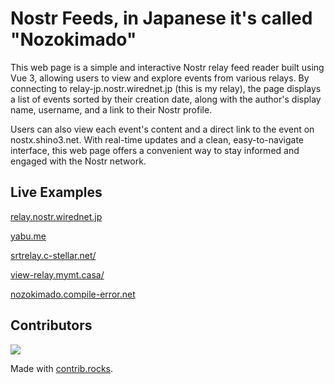 # Nostr Feeds, in Japanese it's called "Nozokimado"

This web page is a simple and interactive Nostr relay feed reader built using Vue 3, allowing users to view and explore events from various relays. By connecting to relay-jp.nostr.wirednet.jp (this is my relay), the page displays a list of events sorted by their creation date, along with the author's display name, username, and a link to their Nostr profile.

Users can also view each event's content and a direct link to the event on nostx.shino3.net. With real-time updates and a clean, easy-to-navigate interface, this web page offers a convenient way to stay informed and engaged with the Nostr network.

## Live Examples

[relay.nostr.wirednet.jp](https://relay.nostr.wirednet.jp/index.html)

[yabu.me](https://yabu.me/)

[srtrelay.c-stellar.net/](https://srtrelay.c-stellar.net/)

[view-relay.mymt.casa/](https://view-relay.mymt.casa/)

[nozokimado.compile-error.net](https://nozokimado.compile-error.net/)

## Contributors

<a href="https://github.com/imksoo/nostr-global-viewer/graphs/contributors">
  <img src="https://contrib.rocks/image?repo=imksoo/nostr-global-viewer" />
</a>

Made with [contrib.rocks](https://contrib.rocks).
